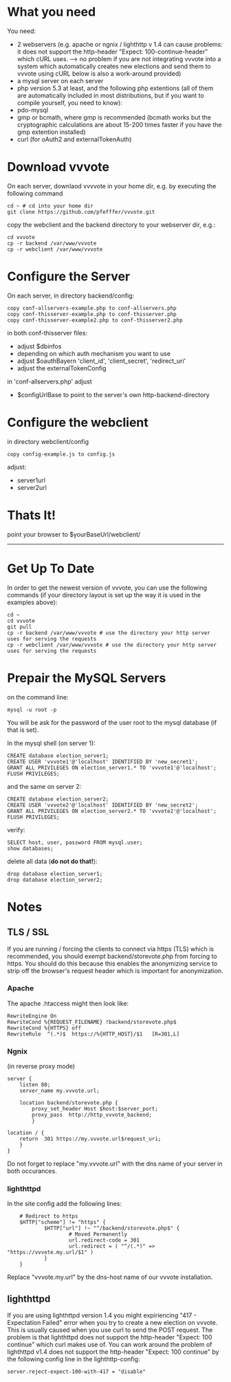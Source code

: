 What you need
=============
You need:

* 2 webservers (e.g. apache or ngnix / lighthttp v 1.4 can cause problems: it does not support the http-header "Expect: 100-continue-header" which cURL uses. --> no problem if you are not integrating vvvote into a system which automatically creates new elections and send them to vvvote using cURL below is also a work-around provided)
* a mysql server on each server
* php version 5.3 at least, and the following php extentions (all of them are automatically included in most distributions, but if you want to compile yourself, you need to know):
 * pdo-mysql
 * gmp or bcmath, where gmp is recommended (bcmath works but the cryptographic calculations are about 15-200 times faster if you have the gmp extention installed)
 * curl (for oAuth2 and externalTokenAuth) 

Download vvvote
===============
On each server, downlaod vvvvote in your home dir, e.g. by executing the following command

	cd ~ # cd into your home dir
	git clone https://github.com/pfefffer/vvvote.git
 
copy the webclient and the backend directory to your webserver dir, e.g.:

	cd vvvote
	cp -r backend /var/www/vvvote
	cp -r webclient /var/www/vvvote
 
Configure the Server
====================

On each server, in directory backend/config:

	copy conf-allservers-example.php to conf-allservers.php
	copy conf-thisserver-example.php to conf-thisserver.php
	copy conf-thisserver-example2.php to conf-thisserver2.php

in both conf-thisserver files:

* adjust $dbinfos 
* depending on which auth mechanism you want to use
 * adjust $oauthBayern 'client_id', 'client_secret', 'redirect_uri'
 * adjust the externalTokenConfig


in 'conf-allservers.php' adjust

* $configUrlBase to point to the server's own http-backend-directory


Configure the webclient
=======================

in directory webclient/config

	copy config-example.js to config.js

adjust:

* server1url
* server2url

Thats It!
=========
point your browser to 
$yourBaseUrl/webclient/


-----------------

Get Up To Date
==============

In order to get the newest version of vvvote, you can use the following commands (if your directory layout is set up the way it is used in the examples above): 

	cd ~
	cd vvvote
	git pull
	cp -r backend /var/www/vvvote # use the directory your http server uses for serving the requests
	cp -r webclient /var/www/vvvote # use the directory your http server uses for serving the requests


Prepair the MySQL Servers
=========================

on the command line:

	mysql -u root -p

You will be ask for the password of the user root to the mysql database (if that is set).

In the mysql shell (on server 1):

	CREATE database election_server1;
	CREATE USER 'vvvote1'@'localhost' IDENTIFIED BY 'new_secret1';
	GRANT ALL PRIVILEGES ON election_server1.* TO 'vvvote1'@'localhost';
	FLUSH PRIVILEGES;

and the same on server 2:

	CREATE database election_server2;
	CREATE USER 'vvvote2'@'localhost' IDENTIFIED BY 'new_secret2';
	GRANT ALL PRIVILEGES ON election_server2.* TO 'vvvote2'@'localhost';
	FLUSH PRIVILEGES;

verify:

	SELECT host, user, password FROM mysql.user;
	show databases;

delete all data (__do not do that!__):

	drop database election_server1;
	drop database election_server2;
	
	
Notes
=====	
TLS / SSL 
---------
If you are running / forcing the clients to connect via https (TLS) which is recommended, you should exempt backend/storevote.php from forcing to https. 
You should do this because this enables the anonymizing service to strip off the browser's request header which is important for anonymization.

### Apache
The apache .htaccess might then look like:

	RewriteEngine On
	RewriteCond %{REQUEST_FILENAME} !backend/storevote.php$
	RewriteCond %{HTTPS} off
	RewriteRule  ^(.*)$  https://%{HTTP_HOST}/$1   [R=301,L]

### Ngnix
(in reverse proxy mode)

	server {
    	listen 80;  
	    server_name my.vvvote.url;
    	
    	location backend/storevote.php { 
    	    proxy_set_header Host $host:$server_port;
    	    proxy_pass  http://http_vvvote_backend;
    		}
    
    location / {
        return  301 https://my.vvvote.url$request_uri;
    	}
	}

Do not forget to replace "my.vvvote.url" with the dns name of your server in both occurances.

### lighthttpd
In the site config add the following lines:

	    # Redirect to https
        $HTTP["scheme"] != "https" {
                $HTTP["url"] !~ "^/backend/storevote.php$" {
                        # Moved Permanently
                        url.redirect-code = 301
                        url.redirect = ( "^/(.*)" => "https://vvvote.my.url/$1" )
                }
        }
Replace "vvvote.my.url" by the dns-host name of our vvvote installation.


lighthttpd
----------
If you are using lighthttpd version 1.4 you might expiriencing "417 - Expectation Failed" error when you try to create a new election on vvvote. This is usually caused when you use curl to send the POST request.
The problem is that lighthttpd does not support the http-header "Expect: 100 continue" which curl makes use of.
You can work around the problem of lighthttpd v1.4 does not support the http-header "Expect: 100 continue" by the following config line in the lighthttp-config:

	server.reject-expect-100-with-417 = "disable"